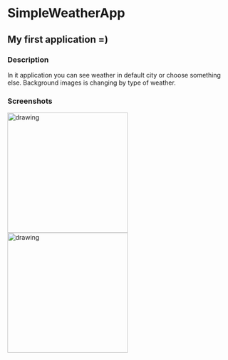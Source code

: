 # SimpleWeatherApp

## My first application =)

### Description

In it application you can see weather in default city or choose something else.
Background images is changing by type of weather.

### Screenshots

<img src="https://user-images.githubusercontent.com/43218153/150677162-7555e091-c782-454c-8bb2-e5abb85a1863.jpg" alt="drawing" width="270"/>

<img src="https://user-images.githubusercontent.com/43218153/150677165-31b5589f-a97f-4b77-a514-0533202e76be.jpg" alt="drawing" width="270"/>
